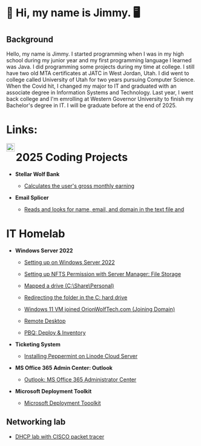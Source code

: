 <h1>🐺 Hi, my name is Jimmy. 🖥️</h1>

<h2>Background</h2>
<p>Hello, my name is Jimmy. 
I started programming when I was in my high school during my junior year and my first programming language I learned was Java. I did programming some projects during my time at college.
I still have two old MTA certificates at JATC in West Jordan, Utah. I did went to college called University of Utah for two years pursuing Computer Science.
When the Covid hit, I changed my major to IT and graduated with an associate degree in Information Systems and Technology. Last year, I went back college and I'm emrolling at Western Governor University to finish my Bachelor's degree in IT. I will be graduate before at the end of 2025.

</p>

<h1>Links:</h1>

[<img align="left" alt="Jimmy | LinkedIn" width="22px" src="https://cdn.jsdelivr.net/npm/simple-icons@v3/icons/linkedin.svg" />][linkedin]

[linkedin]: https://www.linkedin.com/in/jly017tech/




<!--
   <p align="left">
    <a href="https://www.youtube.com/@JustJLineIT-i4q">
         <img alt="Youtube" title="Youtube" src="https://custom-icon-badges.demolab.com/youtube/channel/subscribers/UCYQgZ1DH4WPl6iAFJdAQ63Q?color=%23E05D44&label=SUBSCRIBE&logo=video&logoColor=white&style=for-the-badge&labelColor=CE4630"/></a> 
          -->


<h1>2025 Coding Projects </h1>

- <b>Stellar Wolf Bank</b>
   - [Calculates the user's gross monthly earning](https://github.com/jly017tech/StellarStarBank)

- <b>Email Splicer</b>
   - [Reads and looks for name, email, and domain in the text file and ](https://github.com/jly017tech/emailSplicer)


<h1>IT Homelab</h1>

- <b>Windows Server 2022</b>

   - [Setting up on Windows Server 2022](https://github.com/jly017tech/WindowsServer)

    - [Setting up NFTS Permission with Server Manager: File Storage](https://github.com/JL-Dreamr017/SetUpHomeFolderW-NTFSPermission/blob/main/README.md)
    
    - [Mapped a drive (C:\Share\Personal) ](https://github.com/JL-Dreamr017/MappedDrive/blob/main/README.md)
 
  - [Redirecting the folder in the C: hard drive](https://github.com/jly017tech/ConfigureUsersFolderRedirection)
  - [Windows 11 VM joined OrionWolfTech.com (Joining Domain) ](https://github.com/jly017tech/Domain-Join/blob/main/README.md)


 
   - [Remote Desktop](https://github.com/JL-Dreamr017/RemoteDesktop/blob/main/README.md)
    - [PBQ: Deploy & Inventory](https://github.com/jly017tech/PDQDeploy-Inventory/tree/main)




 
- <b>Ticketing System</b>
  
  - [Installing Peppermint on Linode Cloud Server](https://github.com/jly017tech/TicketingSystem_Peppermint)

- <b>MS Office 365 Admin Center: Outlook </b>
  - [Outlook: MS Office 365 Administrator Center](https://github.com/JL-DReamr017/MS365-Outlook/tree/main)

- <b>Microsoft Deployment Toolkit</b>
  - [Microsoft Deployment Tooolkit](https://github.com/JL-DReamr017/MicrosoftDeploymentTool)


<h2>Networking lab</h2>

   - [DHCP lab with CISCO packet tracer](https://github.com/JL-Dreamr017/RemoteDesktop/blob/main/README.md)


<!--
### 🧰 Languages and Tools 🧰

<img align="left" alt="Java" width="30px" style="padding-right:10px;" src="https://cdn.jsdelivr.net/gh/devicons/devicon@latest/icons/java/java-plain.svg"/>
<img align="left" alt="SQL" width="30px" style="padding-right:10px;" src="https://cdn.jsdelivr.net/gh/devicons/devicon@latest/icons/mysql/mysql-original-wordmark.svg"/>
<br />
-->
